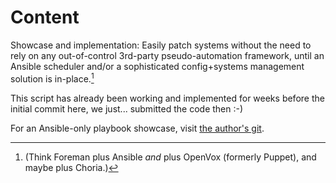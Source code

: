# Content

Showcase and implementation: Easily patch systems without the need to rely on any
out-of-control 3rd-party pseudo-automation framework, until an Ansible scheduler
and/or a sophisticated config+systems management solution is in-place.[^1]

This script has already been working and implemented for weeks before the initial
commit here, we just... submitted the code then :-)

For an Ansible-only playbook showcase, visit [the author's git](https://git.lirion.de/os-patch/tree/).

[^1]: (Think Foreman plus Ansible _and_ plus OpenVox (formerly Puppet), and maybe plus Choria.)
